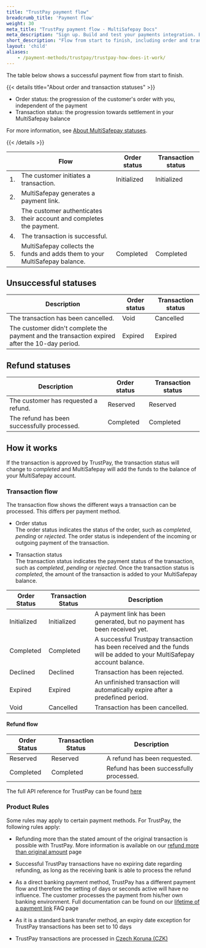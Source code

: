 ```yaml
---
title: "TrustPay payment flow"
breadcrumb_title: 'Payment flow'
weight: 30
meta_title: "TrustPay payment flow - MultiSafepay Docs"
meta_description: "Sign up. Build and test your payments integration. Explore our products and services. Use our API Reference, SDKs, and wrappers. Get support."
short_description: "Flow from start to finish, including order and transaction status changes"
layout: 'child'
aliases: 
    - /payment-methods/trustpay/trustpay-how-does-it-work/
---
```


The table below shows a successful payment flow from start to finish.  

{{< details title="About order and transaction statuses" >}}

- Order status: the progression of the customer's order with you, independent of the payment
- Transaction status: the progression towards settlement in your MultiSafepay balance

For more information, see [About MultiSafepay statuses](/payments/multisafepay-statuses/).

{{< /details >}}

|   | Flow | Order status | Transaction status |
|---|---|---|---|
| 1. | The customer initiates a transaction. | Initialized | Initialized |
| 2. | MultiSafepay generates a payment link. |   |  |
| 3. | The customer authenticates their account and completes the payment. | | |
| 4. | The transaction is successful.  |  |  |
| 5. | MultiSafepay collects the funds and adds them to your MultiSafepay balance.| Completed | Completed |

## Unsuccessful statuses

| Description | Order status | Transaction status |
|---|---|---|
| The transaction has been cancelled. | Void   | Cancelled   |
| The customer didn't complete the payment and the transaction expired after the 10-day period. | Expired | Expired |

## Refund statuses

| Description | Order status | Transaction status |
|---|---|---|
| The customer has requested a refund. | Reserved | Reserved |
| The refund has been successfully processed. | Completed | Completed |








## How it works
If the transaction is approved by TrustPay, the transaction status will change to _completed_ and MultiSafepay will add the funds to the balance of your MultiSafepay account.

### Transaction flow
The transaction flow shows the different ways a transaction can be processed. This differs per payment method.

* Order status      
The order status indicates the status of the order, such as _completed_, _pending_ or _rejected_. The order status is independent of the incoming or outgoing payment of the transaction.

* Transaction status       
The transaction status indicates the payment status of the transaction, such as _completed_, _pending_ or _rejected_. Once the transaction status is _completed_, the amount of the transaction is added to your MultiSafepay balance.


| Order Status | Transaction Status | Description                                                                                                          |
|--------------|------------------|----------------------------------------------------------------------------------------------------------------------|
| Initialized  | Initialized      | A payment link has been generated, but no payment has been received yet.                                             | 
| Completed    | Completed        | A successful Trustpay transaction has been received and the funds will be added to your MultiSafepay account balance.  | 
| Declined     | Declined         | Transaction has been rejected.                                                                                       | 
| Expired      | Expired          | An unfinished transaction will automatically expire after a predefined period.                                       | 
| Void         | Cancelled        | Transaction has been cancelled.                                                                                       | 


#### Refund flow

| Order Status   | Transaction Status | Description                              |
|----------------|------------------|------------------------------------------|
| Reserved       | Reserved         | A refund has been requested.             | 
| Completed      | Completed        | Refund has been successfully processed.  | 

The full API reference for TrustPay can be found [here](/api/#trustpay)

### Product Rules
Some rules may apply to certain payment methods. For TrustPay, the following rules apply:

* Refunding more than the stated amount of the original transaction is possible with TrustPay. More information is available on our [refund more than original amount](/faq/finance/refund-more-than-original-amount) page

* Successful TrustPay transactions have no expiring date regarding refunding, as long as the receiving bank is able to process the refund

* As a direct banking payment method, TrustPay has a different payment flow and therefore the setting of days or seconds active will have no influence. The customer processes the payment from his/her own banking environment. Full documentation can be found on our [lifetime of a payment link](/api/#adjust-payment-link-lifetimes) FAQ page

* As it is a standard bank transfer method, an expiry date exception for TrustPay transactions has been set to 10 days

* TrustPay transactions are processed in [Czech Koruna (CZK)](/faq/general/which-currencies-are-supported-by-multisafepay) 
   
 